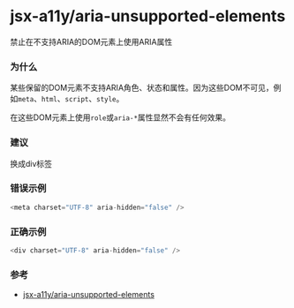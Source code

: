 # jsx-a11y/aria-unsupported-elements

禁止在不支持ARIA的DOM元素上使用ARIA属性

### 为什么

某些保留的DOM元素不支持ARIA角色、状态和属性。因为这些DOM不可见，例如`meta`、`html`、`script`、`style`。

在这些DOM元素上使用`role`或`aria-*`属性显然不会有任何效果。

### 建议

换成div标签

### 错误示例

```js
<meta charset="UTF-8" aria-hidden="false" />
```

### 正确示例

```js
<div charset="UTF-8" aria-hidden="false" />
```

### 参考

- [jsx-a11y/aria-unsupported-elements](https://github.com/jsx-eslint/eslint-plugin-jsx-a11y/blob/master/docs/rules/aria-unsupported-elements.md)
